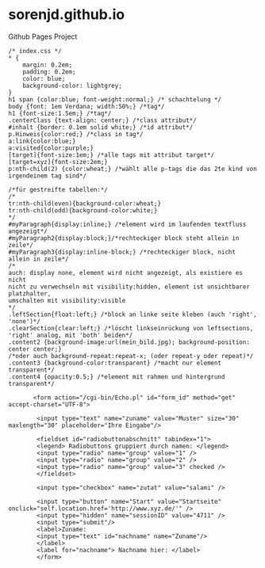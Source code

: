 # sorenjd.github.io
Github Pages Project

    /* index.css */
    * {
        margin: 0.2em;
        padding: 0.2em;
        color: blue;
        background-color: lightgrey;
    }
    h1 span {color:blue; font-weight:normal;} /* schachtelung */
    body {font: 1em Verdana; width:50%;} /*tag*/
    h1 {font-size:1.5em;} /*tag*/
    .centerClass {text-align: center;} /*class attribut*/
    #inhalt {border: 0.1em solid white;} /*id attribut*/
    p.Hinweis{color:red;} /*class in tag*/
    a:link{color:blue;}
    a:visited{color:purple;}
    [target]{font-size:1em;} /*alle tags mit attribut target*/
    [target=xyz]{font-size:2em;}
    p:nth-child(2) {color:wheat;} /*wählt alle p-tags die das 2te kind von irgendeinem tag sind*/

    /*für gestreifte tabellen:*/
    /*
    tr:nth-child(even){background-color:wheat;}
    tr:nth-child(odd){background-color:white;}
    */
    #myParagraph{display:inline;} /*element wird im laufenden textfluss angezeigt*/
    #myParagraph2{display:block;}/*rechteckiger block steht allein in zeile*/
    #myParagraph3{display:inline-block;} /*rechteckiger block, nicht allein in zeile*/
    /*
    auch: display none, element wird nicht angezeigt, als existiere es nicht
    nicht zu verwechseln mit visibility:hidden, element ist unsichtbarer platzhalter,
    umschalten mit visibility:visible
    */
    .leftSection{float:left;} /*block an linke seite kleben (auch 'right', 'none')*/
    .clearSection{clear:left;} /*löscht linkseinrückung von leftsections, 'right' analog, mit 'both' beiden*/
    .content2 {background-image:url(mein_bild.jpg); background-position: center center;}
    /*oder auch background-repeat:repeat-x; (oder repeat-y oder repeat)*/
    .content3 {background-color:transparent} /*macht nur element transparent*/
    .content4 {opacity:0.5;} /*element mit rahmen und hintergrund transparent*/

           <form action="/cgi-bin/Echo.pl" id="form_id" method="get" accept-charset="UTF-8">
            
            <input type="text" name="zuname" value="Muster" size="30" maxlength="30" placeholder="Ihre Eingabe"/>
                        
            <fieldset id="radiobuttonabschnitt" tabindex="1">
            <legend> Radiobuttons gruppiert durch namen: </legend>
            <input type="radio" name="group" value="1" />
            <input type="radio" name="group" value="2" />
            <input type="radio" name="group" value="3" checked />
            </fieldset>

            <input type="checkbox" name="zutat" value="salami" />

            <input type="button" name="Start" value="Startseite" onclick="self.location.href='http://www.xyz.de/'" />
            <input type="hidden" name="sessionID" value="4711" />
            <input type="submit"/>
            <label>Zuname:
            <input type="text" id="nachname" name="Zuname"/>
            </label>
            <label for="nachname"> Nachname hier: </label>   
            </form>
